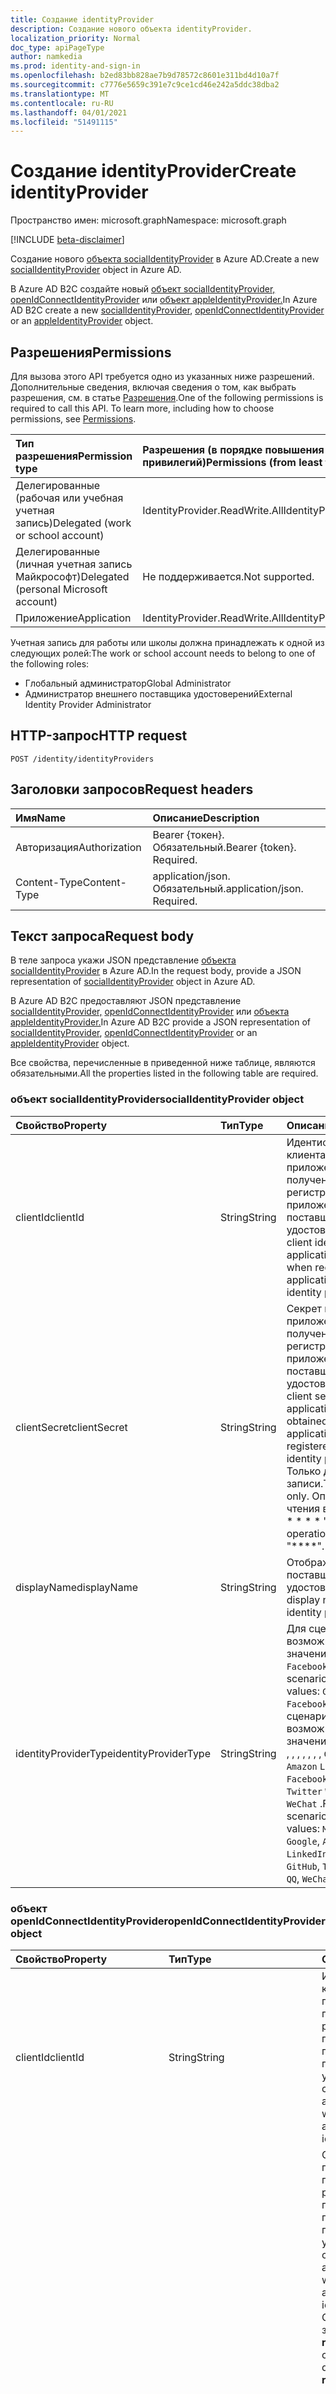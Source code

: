 ```yaml
---
title: Создание identityProvider
description: Создание нового объекта identityProvider.
localization_priority: Normal
doc_type: apiPageType
author: namkedia
ms.prod: identity-and-sign-in
ms.openlocfilehash: b2ed83bb828ae7b9d78572c8601e311bd4d10a7f
ms.sourcegitcommit: c7776e5659c391e7c9ce1cd46e242a5ddc38dba2
ms.translationtype: MT
ms.contentlocale: ru-RU
ms.lasthandoff: 04/01/2021
ms.locfileid: "51491115"
---
```

# <a name="create-identityprovider"></a><span data-ttu-id="223a2-103">Создание identityProvider</span><span class="sxs-lookup"><span data-stu-id="223a2-103">Create identityProvider</span></span>

<span data-ttu-id="223a2-104">Пространство имен: microsoft.graph</span><span class="sxs-lookup"><span data-stu-id="223a2-104">Namespace: microsoft.graph</span></span>

[!INCLUDE [beta-disclaimer](../../includes/beta-disclaimer.md)]

<span data-ttu-id="223a2-105">Создание нового [объекта socialIdentityProvider](../resources/socialidentityprovider.md) в Azure AD.</span><span class="sxs-lookup"><span data-stu-id="223a2-105">Create a new [socialIdentityProvider](../resources/socialidentityprovider.md) object in Azure AD.</span></span>

<span data-ttu-id="223a2-106">В Azure AD B2C создайте новый [объект socialIdentityProvider,](../resources/socialidentityprovider.md) [openIdConnectIdentityProvider](../resources/openidconnectidentityprovider.md) или [объект appleIdentityProvider.](../resources/appleidentityprovider.md)</span><span class="sxs-lookup"><span data-stu-id="223a2-106">In Azure AD B2C create a new [socialIdentityProvider](../resources/socialidentityprovider.md), [openIdConnectIdentityProvider](../resources/openidconnectidentityprovider.md) or an [appleIdentityProvider](../resources/appleidentityprovider.md) object.</span></span>

## <a name="permissions"></a><span data-ttu-id="223a2-107">Разрешения</span><span class="sxs-lookup"><span data-stu-id="223a2-107">Permissions</span></span>

<span data-ttu-id="223a2-p101">Для вызова этого API требуется одно из указанных ниже разрешений. Дополнительные сведения, включая сведения о том, как выбрать разрешения, см. в статье [Разрешения](/graph/permissions-reference).</span><span class="sxs-lookup"><span data-stu-id="223a2-p101">One of the following permissions is required to call this API. To learn more, including how to choose permissions, see [Permissions](/graph/permissions-reference).</span></span>

|<span data-ttu-id="223a2-110">Тип разрешения</span><span class="sxs-lookup"><span data-stu-id="223a2-110">Permission type</span></span>      | <span data-ttu-id="223a2-111">Разрешения (в порядке повышения привилегий)</span><span class="sxs-lookup"><span data-stu-id="223a2-111">Permissions (from least to most privileged)</span></span>              |
|:--------------------|:---------------------------------------------------------|
|<span data-ttu-id="223a2-112">Делегированные (рабочая или учебная учетная запись)</span><span class="sxs-lookup"><span data-stu-id="223a2-112">Delegated (work or school account)</span></span>|<span data-ttu-id="223a2-113">IdentityProvider.ReadWrite.All</span><span class="sxs-lookup"><span data-stu-id="223a2-113">IdentityProvider.ReadWrite.All</span></span>|
|<span data-ttu-id="223a2-114">Делегированные (личная учетная запись Майкрософт)</span><span class="sxs-lookup"><span data-stu-id="223a2-114">Delegated (personal Microsoft account)</span></span>| <span data-ttu-id="223a2-115">Не поддерживается.</span><span class="sxs-lookup"><span data-stu-id="223a2-115">Not supported.</span></span>|
|<span data-ttu-id="223a2-116">Приложение</span><span class="sxs-lookup"><span data-stu-id="223a2-116">Application</span></span>|<span data-ttu-id="223a2-117">IdentityProvider.ReadWrite.All</span><span class="sxs-lookup"><span data-stu-id="223a2-117">IdentityProvider.ReadWrite.All</span></span>|

<span data-ttu-id="223a2-118">Учетная запись для работы или школы должна принадлежать к одной из следующих ролей:</span><span class="sxs-lookup"><span data-stu-id="223a2-118">The work or school account needs to belong to one of the following roles:</span></span>

* <span data-ttu-id="223a2-119">Глобальный администратор</span><span class="sxs-lookup"><span data-stu-id="223a2-119">Global Administrator</span></span>
* <span data-ttu-id="223a2-120">Администратор внешнего поставщика удостоверений</span><span class="sxs-lookup"><span data-stu-id="223a2-120">External Identity Provider Administrator</span></span>

## <a name="http-request"></a><span data-ttu-id="223a2-121">HTTP-запрос</span><span class="sxs-lookup"><span data-stu-id="223a2-121">HTTP request</span></span>

<!-- { "blockType": "ignored" } -->

```http
POST /identity/identityProviders
```

## <a name="request-headers"></a><span data-ttu-id="223a2-122">Заголовки запросов</span><span class="sxs-lookup"><span data-stu-id="223a2-122">Request headers</span></span>

|<span data-ttu-id="223a2-123">Имя</span><span class="sxs-lookup"><span data-stu-id="223a2-123">Name</span></span>|<span data-ttu-id="223a2-124">Описание</span><span class="sxs-lookup"><span data-stu-id="223a2-124">Description</span></span>|
|:---------------|:----------|
|<span data-ttu-id="223a2-125">Авторизация</span><span class="sxs-lookup"><span data-stu-id="223a2-125">Authorization</span></span>|<span data-ttu-id="223a2-p102">Bearer {токен}. Обязательный.</span><span class="sxs-lookup"><span data-stu-id="223a2-p102">Bearer {token}. Required.</span></span>|
|<span data-ttu-id="223a2-128">Content-Type</span><span class="sxs-lookup"><span data-stu-id="223a2-128">Content-Type</span></span>|<span data-ttu-id="223a2-p103">application/json. Обязательный.</span><span class="sxs-lookup"><span data-stu-id="223a2-p103">application/json. Required.</span></span>|

## <a name="request-body"></a><span data-ttu-id="223a2-131">Текст запроса</span><span class="sxs-lookup"><span data-stu-id="223a2-131">Request body</span></span>

<span data-ttu-id="223a2-132">В теле запроса укажи JSON представление [объекта socialIdentityProvider](../resources/socialidentityprovider.md) в Azure AD.</span><span class="sxs-lookup"><span data-stu-id="223a2-132">In the request body, provide a JSON representation of [socialIdentityProvider](../resources/socialidentityprovider.md) object in Azure AD.</span></span>

<span data-ttu-id="223a2-133">В Azure AD B2C предоставляют JSON представление [socialIdentityProvider,](../resources/socialidentityprovider.md) [openIdConnectIdentityProvider](../resources/openidconnectidentityprovider.md) или [объекта appleIdentityProvider.](../resources/appleidentityprovider.md)</span><span class="sxs-lookup"><span data-stu-id="223a2-133">In Azure AD B2C provide a JSON representation of [socialIdentityProvider](../resources/socialidentityprovider.md), [openIdConnectIdentityProvider](../resources/openidconnectidentityprovider.md) or an [appleIdentityProvider](../resources/appleidentityprovider.md) object.</span></span>

<span data-ttu-id="223a2-134">Все свойства, перечисленные в приведенной ниже таблице, являются обязательными.</span><span class="sxs-lookup"><span data-stu-id="223a2-134">All the properties listed in the following table are required.</span></span>

### <a name="socialidentityprovider-object"></a><span data-ttu-id="223a2-135">объект socialIdentityProvider</span><span class="sxs-lookup"><span data-stu-id="223a2-135">socialIdentityProvider object</span></span>

|<span data-ttu-id="223a2-136">Свойство</span><span class="sxs-lookup"><span data-stu-id="223a2-136">Property</span></span>|<span data-ttu-id="223a2-137">Тип</span><span class="sxs-lookup"><span data-stu-id="223a2-137">Type</span></span>|<span data-ttu-id="223a2-138">Описание</span><span class="sxs-lookup"><span data-stu-id="223a2-138">Description</span></span>|
|:---------------|:--------|:----------|
|<span data-ttu-id="223a2-139">clientId</span><span class="sxs-lookup"><span data-stu-id="223a2-139">clientId</span></span>|<span data-ttu-id="223a2-140">String</span><span class="sxs-lookup"><span data-stu-id="223a2-140">String</span></span>|<span data-ttu-id="223a2-141">Идентификатор клиента для приложения, полученного при регистрации приложения с поставщиком удостоверений.</span><span class="sxs-lookup"><span data-stu-id="223a2-141">The client identifier for the application obtained when registering the application with the identity provider.</span></span>|
|<span data-ttu-id="223a2-142">clientSecret</span><span class="sxs-lookup"><span data-stu-id="223a2-142">clientSecret</span></span>|<span data-ttu-id="223a2-143">String</span><span class="sxs-lookup"><span data-stu-id="223a2-143">String</span></span>|<span data-ttu-id="223a2-144">Секрет клиента для приложения, полученного при регистрации приложения у поставщика удостоверений.</span><span class="sxs-lookup"><span data-stu-id="223a2-144">The client secret for the application that is obtained when the application is registered with the identity provider.</span></span> <span data-ttu-id="223a2-145">Только для записи.</span><span class="sxs-lookup"><span data-stu-id="223a2-145">This is write-only.</span></span> <span data-ttu-id="223a2-146">Операция чтения возвращается \* \* \* \* ".</span><span class="sxs-lookup"><span data-stu-id="223a2-146">A read operation returns "\*\*\*\*".</span></span>|
|<span data-ttu-id="223a2-147">displayName</span><span class="sxs-lookup"><span data-stu-id="223a2-147">displayName</span></span>|<span data-ttu-id="223a2-148">String</span><span class="sxs-lookup"><span data-stu-id="223a2-148">String</span></span>|<span data-ttu-id="223a2-149">Отображаемое имя поставщика удостоверений.</span><span class="sxs-lookup"><span data-stu-id="223a2-149">The display name of the identity provider.</span></span>|
|<span data-ttu-id="223a2-150">identityProviderType</span><span class="sxs-lookup"><span data-stu-id="223a2-150">identityProviderType</span></span>|<span data-ttu-id="223a2-151">String</span><span class="sxs-lookup"><span data-stu-id="223a2-151">String</span></span>|<span data-ttu-id="223a2-152">Для сценария B2B возможные значения: `Google` , `Facebook` .</span><span class="sxs-lookup"><span data-stu-id="223a2-152">For a B2B scenario, possible values: `Google`, `Facebook`.</span></span> <span data-ttu-id="223a2-153">Для сценария B2C возможные значения: `Microsoft` , , , , , , , , `Google` , `Amazon` `LinkedIn` `Facebook` `GitHub` `Twitter` `Weibo` `QQ` `WeChat` .</span><span class="sxs-lookup"><span data-stu-id="223a2-153">For a B2C scenario, possible values: `Microsoft`, `Google`, `Amazon`, `LinkedIn`, `Facebook`, `GitHub`, `Twitter`, `Weibo`, `QQ`, `WeChat`.</span></span>|

### <a name="openidconnectidentityprovider-object"></a><span data-ttu-id="223a2-154">объект openIdConnectIdentityProvider</span><span class="sxs-lookup"><span data-stu-id="223a2-154">openIdConnectIdentityProvider object</span></span>

|<span data-ttu-id="223a2-155">Свойство</span><span class="sxs-lookup"><span data-stu-id="223a2-155">Property</span></span>|<span data-ttu-id="223a2-156">Тип</span><span class="sxs-lookup"><span data-stu-id="223a2-156">Type</span></span>|<span data-ttu-id="223a2-157">Описание</span><span class="sxs-lookup"><span data-stu-id="223a2-157">Description</span></span>|
|:---------------|:--------|:----------|
|<span data-ttu-id="223a2-158">clientId</span><span class="sxs-lookup"><span data-stu-id="223a2-158">clientId</span></span>|<span data-ttu-id="223a2-159">String</span><span class="sxs-lookup"><span data-stu-id="223a2-159">String</span></span>|<span data-ttu-id="223a2-160">Идентификатор клиента для приложения, полученный при регистрации приложения с помощью поставщика удостоверений.</span><span class="sxs-lookup"><span data-stu-id="223a2-160">The client ID for the application obtained when registering the application with the identity provider.</span></span>|
|<span data-ttu-id="223a2-161">clientSecret</span><span class="sxs-lookup"><span data-stu-id="223a2-161">clientSecret</span></span>|<span data-ttu-id="223a2-162">Строка</span><span class="sxs-lookup"><span data-stu-id="223a2-162">String</span></span>|<span data-ttu-id="223a2-163">Секрет клиента для приложения, полученный при регистрации приложения с помощью поставщика удостоверений.</span><span class="sxs-lookup"><span data-stu-id="223a2-163">The client secret for the application obtained when registering the application with the identity provider.</span></span> <span data-ttu-id="223a2-164">ClientSecret имеет зависимость от **responseType**.</span><span class="sxs-lookup"><span data-stu-id="223a2-164">The clientSecret has a dependency on **responseType**.</span></span> <ul><li><span data-ttu-id="223a2-165">Когда **responseType** — это секрет, необходимый `code` для обмена кодами auth.</span><span class="sxs-lookup"><span data-stu-id="223a2-165">When **responseType** is `code`, a secret is required for the auth code exchange.</span></span></li><li><span data-ttu-id="223a2-166">Когда **responseType** является секретом, не требуется, так как не существует обмена кодом id_token возвращается непосредственно `id_token` из ответа авторизации.</span><span class="sxs-lookup"><span data-stu-id="223a2-166">When **responseType** is `id_token` the secret is not required because there is no code exchange—the id_token is returned directly from the authorization response.</span></span></li></ul>|
|<span data-ttu-id="223a2-167">displayName</span><span class="sxs-lookup"><span data-stu-id="223a2-167">displayName</span></span>|<span data-ttu-id="223a2-168">String</span><span class="sxs-lookup"><span data-stu-id="223a2-168">String</span></span>|<span data-ttu-id="223a2-169">Отображаемое имя поставщика удостоверений.</span><span class="sxs-lookup"><span data-stu-id="223a2-169">The display name of the identity provider.</span></span>|
|<span data-ttu-id="223a2-170">domainHint</span><span class="sxs-lookup"><span data-stu-id="223a2-170">domainHint</span></span>|<span data-ttu-id="223a2-171">String</span><span class="sxs-lookup"><span data-stu-id="223a2-171">String</span></span>|<span data-ttu-id="223a2-172">Подсказку домена можно использовать для перехода непосредственно на вход на страницу указанного поставщика удостоверений вместо того, чтобы пользователь вошел в список доступных поставщиков удостоверений.</span><span class="sxs-lookup"><span data-stu-id="223a2-172">The domain hint can be used to skip directly to the sign in page of the specified identity provider, instead of having the user make a selection among the list of available identity providers.</span></span>|
|<span data-ttu-id="223a2-173">claimsMapping</span><span class="sxs-lookup"><span data-stu-id="223a2-173">claimsMapping</span></span>|[<span data-ttu-id="223a2-174">claimsMapping</span><span class="sxs-lookup"><span data-stu-id="223a2-174">claimsMapping</span></span>](../resources/claimsmapping.md)|<span data-ttu-id="223a2-175">После того как поставщик OIDC отправляет маркер ID обратно в Azure AD, Azure AD должна иметь возможность составить карту утверждений от полученного маркера к утверждениям, которые Azure AD распознает и использует.</span><span class="sxs-lookup"><span data-stu-id="223a2-175">After the OIDC provider sends an ID token back to Azure AD, Azure AD needs to be able to map the claims from the received token to the claims that Azure AD recognizes and uses.</span></span> <span data-ttu-id="223a2-176">Этот сложный тип захватывает это сопоставление.</span><span class="sxs-lookup"><span data-stu-id="223a2-176">This complex type captures that mapping.</span></span>|
|<span data-ttu-id="223a2-177">metadataUrl</span><span class="sxs-lookup"><span data-stu-id="223a2-177">metadataUrl</span></span>|<span data-ttu-id="223a2-178">String</span><span class="sxs-lookup"><span data-stu-id="223a2-178">String</span></span>|<span data-ttu-id="223a2-179">URL-адрес документа метаданных поставщика удостоверений OpenID Connect.</span><span class="sxs-lookup"><span data-stu-id="223a2-179">The URL for the metadata document of the OpenID Connect identity provider.</span></span> <span data-ttu-id="223a2-180">Каждый поставщик удостоверений OpenID Connect описывает документ метаданных, содержащий большую часть сведений, необходимых для выполнения входных данных.</span><span class="sxs-lookup"><span data-stu-id="223a2-180">Every OpenID Connect identity provider describes a metadata document that contains most of the information required to perform sign-in.</span></span> <span data-ttu-id="223a2-181">К ним относятся такие сведения, как URL-адреса для использования и расположение общедоступных ключей подписи службы.</span><span class="sxs-lookup"><span data-stu-id="223a2-181">This includes information such as the URLs to use and the location of the service's public signing keys.</span></span> <span data-ttu-id="223a2-182">Документ метаданных OpenID Connect всегда расположен в конечной точке, в которую заканчивается `.well-known/openid-configuration` .</span><span class="sxs-lookup"><span data-stu-id="223a2-182">The OpenID Connect metadata document is always located at an endpoint that ends in `.well-known/openid-configuration`.</span></span> <span data-ttu-id="223a2-183">Укажет URL-адрес метаданных для поставщика удостоверений OpenID Connect, который вы добавляете.</span><span class="sxs-lookup"><span data-stu-id="223a2-183">Provide the metadata URL for the OpenID Connect identity provider you add.</span></span>|
|<span data-ttu-id="223a2-184">responseMode</span><span class="sxs-lookup"><span data-stu-id="223a2-184">responseMode</span></span>|<span data-ttu-id="223a2-185">String</span><span class="sxs-lookup"><span data-stu-id="223a2-185">String</span></span>|<span data-ttu-id="223a2-186">Режим ответа определяет метод, используемый для отправки данных из пользовательского поставщика удостоверений в Azure AD B2C.</span><span class="sxs-lookup"><span data-stu-id="223a2-186">The response mode defines the method used to send data back from the custom identity provider to Azure AD B2C.</span></span> <span data-ttu-id="223a2-187">Возможные значения: `form_post` , `query` .</span><span class="sxs-lookup"><span data-stu-id="223a2-187">Possible values: `form_post`, `query`.</span></span>|
|<span data-ttu-id="223a2-188">responseType</span><span class="sxs-lookup"><span data-stu-id="223a2-188">responseType</span></span>|<span data-ttu-id="223a2-189">String</span><span class="sxs-lookup"><span data-stu-id="223a2-189">String</span></span>|<span data-ttu-id="223a2-190">Тип ответа описывает тип сведений, отосланных во время первоначального вызова authorization_endpoint поставщика пользовательских удостоверений.</span><span class="sxs-lookup"><span data-stu-id="223a2-190">The response type describes the type of information sent back in the initial call to the authorization_endpoint of the custom identity provider.</span></span> <span data-ttu-id="223a2-191">Возможные значения: `code` `id_token` , `token` .</span><span class="sxs-lookup"><span data-stu-id="223a2-191">Possible values: `code` , `id_token` , `token`.</span></span>|
|<span data-ttu-id="223a2-192">scope</span><span class="sxs-lookup"><span data-stu-id="223a2-192">scope</span></span>|<span data-ttu-id="223a2-193">String</span><span class="sxs-lookup"><span data-stu-id="223a2-193">String</span></span>|<span data-ttu-id="223a2-194">Область определяет сведения и разрешения, которые вы хотите получить от настраиваемого поставщика удостоверений.</span><span class="sxs-lookup"><span data-stu-id="223a2-194">Scope defines the information and permissions you are looking to gather from your custom identity provider.</span></span>|

### <a name="appleidentityprovider-object"></a><span data-ttu-id="223a2-195">объект appleIdentityProvider</span><span class="sxs-lookup"><span data-stu-id="223a2-195">appleIdentityProvider object</span></span>

|<span data-ttu-id="223a2-196">Свойство</span><span class="sxs-lookup"><span data-stu-id="223a2-196">Property</span></span>|<span data-ttu-id="223a2-197">Тип</span><span class="sxs-lookup"><span data-stu-id="223a2-197">Type</span></span>|<span data-ttu-id="223a2-198">Описание</span><span class="sxs-lookup"><span data-stu-id="223a2-198">Description</span></span>|
|:---------------|:--------|:----------|
|<span data-ttu-id="223a2-199">displayName</span><span class="sxs-lookup"><span data-stu-id="223a2-199">displayName</span></span>|<span data-ttu-id="223a2-200">String</span><span class="sxs-lookup"><span data-stu-id="223a2-200">String</span></span>|<span data-ttu-id="223a2-201">Отображаемое имя поставщика удостоверений.</span><span class="sxs-lookup"><span data-stu-id="223a2-201">The display name of the identity provider.</span></span>|
|<span data-ttu-id="223a2-202">developerId</span><span class="sxs-lookup"><span data-stu-id="223a2-202">developerId</span></span>|<span data-ttu-id="223a2-203">String</span><span class="sxs-lookup"><span data-stu-id="223a2-203">String</span></span>|<span data-ttu-id="223a2-204">Идентификатор разработчика Apple.</span><span class="sxs-lookup"><span data-stu-id="223a2-204">The Apple Developer identifier.</span></span>|
|<span data-ttu-id="223a2-205">serviceId</span><span class="sxs-lookup"><span data-stu-id="223a2-205">serviceId</span></span>|<span data-ttu-id="223a2-206">String</span><span class="sxs-lookup"><span data-stu-id="223a2-206">String</span></span>|<span data-ttu-id="223a2-207">Идентификатор разработчика Apple.</span><span class="sxs-lookup"><span data-stu-id="223a2-207">The Apple Developer identifier.</span></span>|
|<span data-ttu-id="223a2-208">keyId</span><span class="sxs-lookup"><span data-stu-id="223a2-208">keyId</span></span>|<span data-ttu-id="223a2-209">String</span><span class="sxs-lookup"><span data-stu-id="223a2-209">String</span></span>|<span data-ttu-id="223a2-210">Идентификатор Ключа Apple.</span><span class="sxs-lookup"><span data-stu-id="223a2-210">The Apple Key identifier.</span></span>|
|<span data-ttu-id="223a2-211">certificateData</span><span class="sxs-lookup"><span data-stu-id="223a2-211">certificateData</span></span>|<span data-ttu-id="223a2-212">String</span><span class="sxs-lookup"><span data-stu-id="223a2-212">String</span></span>|<span data-ttu-id="223a2-213">Данные сертификата, которые является длинной строкой текста из сертификата, могут быть null.</span><span class="sxs-lookup"><span data-stu-id="223a2-213">The certificate data which is a long string of text from the certificate, can be null.</span></span>|

## <a name="response"></a><span data-ttu-id="223a2-214">Отклик</span><span class="sxs-lookup"><span data-stu-id="223a2-214">Response</span></span>

<span data-ttu-id="223a2-215">В случае успешной работы этот метод возвращает код отклика и представление JSON объекта `201 Created` [socialIdentityProvider](../resources/socialidentityprovider.md) в тексте ответа для клиента Azure AD.</span><span class="sxs-lookup"><span data-stu-id="223a2-215">If successful, this method returns a `201 Created` response code and a JSON representation of a [socialIdentityProvider](../resources/socialidentityprovider.md) object in the response body for an Azure AD tenant.</span></span>

<span data-ttu-id="223a2-216">Для клиента Azure AD B2C этот метод возвращает код отклика и представление JSON для `201 Created` [socialIdentityProvider,](../resources/socialidentityprovider.md) [openIdConnectIdentityProvider](../resources/openidconnectidentityprovider.md) или [объекта appleIdentityProvider](../resources/appleidentityprovider.md) в тексте ответа.</span><span class="sxs-lookup"><span data-stu-id="223a2-216">For an Azure AD B2C tenant, this method returns a `201 Created` response code and a JSON representation of a [socialIdentityProvider](../resources/socialidentityprovider.md), [openIdConnectIdentityProvider](../resources/openidconnectidentityprovider.md) or an [appleIdentityProvider](../resources/appleidentityprovider.md) object in the response body.</span></span>

<span data-ttu-id="223a2-217">В случае неудачи возвращается ошибка `4xx` с подробностями.</span><span class="sxs-lookup"><span data-stu-id="223a2-217">If unsuccessful, a `4xx` error will be returned with specific details.</span></span>

## <a name="examples"></a><span data-ttu-id="223a2-218">Примеры</span><span class="sxs-lookup"><span data-stu-id="223a2-218">Examples</span></span>

### <a name="example-1-create-a-specific-social-identity-provider-azure-ad-and-azure-ad-b2c"></a><span data-ttu-id="223a2-219">Пример 1. Создание конкретного **поставщика социальных удостоверений** (Azure AD и Azure AD B2C)</span><span class="sxs-lookup"><span data-stu-id="223a2-219">Example 1: Create a specific **social identity provider** (Azure AD and Azure AD B2C)</span></span>

#### <a name="request"></a><span data-ttu-id="223a2-220">Запрос</span><span class="sxs-lookup"><span data-stu-id="223a2-220">Request</span></span>

<span data-ttu-id="223a2-221">Ниже приведен пример запроса.</span><span class="sxs-lookup"><span data-stu-id="223a2-221">The following is an example of the request.</span></span>

<!-- {
  "blockType": "request",
  "name": "create_socialidentityprovider_from_identityproviderbase"
}
-->

``` http
POST https://graph.microsoft.com/beta/identity/identityProviders
Content-type: application/json
Content-length: 154

{
  "@odata.type": "microsoft.graph.socialIdentityProvider",
  "displayName": "Login with Amazon",
  "identityProviderType": "Amazon",
  "clientId": "56433757-cadd-4135-8431-2c9e3fd68ae8",
  "clientSecret": "000000000000"
}
```

---

#### <a name="response"></a><span data-ttu-id="223a2-222">Отклик</span><span class="sxs-lookup"><span data-stu-id="223a2-222">Response</span></span>

<span data-ttu-id="223a2-223">Ниже приведен пример ответа.</span><span class="sxs-lookup"><span data-stu-id="223a2-223">The following is an example of the response.</span></span>

<span data-ttu-id="223a2-224">**Примечание.** Объект отклика, показанный здесь, может быть сокращен для удобочитаемости.</span><span class="sxs-lookup"><span data-stu-id="223a2-224">**Note:** The response object shown here might be shortened for readability.</span></span>

<!-- {
  "blockType": "response",
  "truncated": true,
  "@odata.type": "microsoft.graph.socialIdentityProvider"
} -->

```http
HTTP/1.1 201 Created
Content-type: application/json

{
    "@odata.type": "microsoft.graph.socialIdentityProvider",
    "id": "Amazon-OAUTH",
    "displayName": "Login with Amazon",
    "identityProviderType": "Amazon",
    "clientId": "56433757-cadd-4135-8431-2c9e3fd68ae8",
    "clientSecret": "000000000000"
}
```

### <a name="example-2-create-a-specific-openid-connect-identity-provider-only-for-azure-ad-b2c"></a><span data-ttu-id="223a2-225">Пример 2. Создание конкретного **поставщика удостоверений OpenID Connect** (только для Azure AD B2C)</span><span class="sxs-lookup"><span data-stu-id="223a2-225">Example 2: Create a specific **OpenID Connect identity provider** (only for Azure AD B2C)</span></span>

#### <a name="request"></a><span data-ttu-id="223a2-226">Запрос</span><span class="sxs-lookup"><span data-stu-id="223a2-226">Request</span></span>

<span data-ttu-id="223a2-227">Ниже приведен пример запроса.</span><span class="sxs-lookup"><span data-stu-id="223a2-227">The following is an example of the request.</span></span>

<!-- {
  "blockType": "request",
  "name": "create_openidconnectidentityprovider_from_identityproviderbase"
}
-->

``` http
POST https://graph.microsoft.com/beta/identity/identityProviders
Content-type: application/json

{
  "@odata.type": "microsoft.graph.openIdConnectIdentityProvider",
    "displayName": "Login with the Contoso identity provider",
    "clientId": "56433757-cadd-4135-8431-2c9e3fd68ae8",
    "clientSecret": "12345",
    "claimsMapping": {
        "userId": "myUserId",
        "givenName": "myGivenName",
        "surname": "mySurname",
        "email": "myEmail",
        "displayName": "myDisplayName"
    },
    "domainHint": "mycustomoidc",
    "metadataUrl": "https://mycustomoidc.com/.well-known/openid-configuration",
    "responseMode": "form_post",
    "responseType": "code",
    "scope": "openid"
}

```

---

#### <a name="response"></a><span data-ttu-id="223a2-228">Отклик</span><span class="sxs-lookup"><span data-stu-id="223a2-228">Response</span></span>

<span data-ttu-id="223a2-229">Ниже приведен пример ответа.</span><span class="sxs-lookup"><span data-stu-id="223a2-229">The following is an example of the response.</span></span>

<span data-ttu-id="223a2-230">**Примечание.** Объект отклика, показанный здесь, может быть сокращен для удобочитаемости.</span><span class="sxs-lookup"><span data-stu-id="223a2-230">**Note:** The response object shown here might be shortened for readability.</span></span>

<!-- {
  "blockType": "response",
  "truncated": true,
  "@odata.type": "microsoft.graph.openIdConnectIdentityProvider"
} -->

```http
HTTP/1.1 201 Created
Content-type: application/json

{
  "@odata.type": "microsoft.graph.openIdConnectIdentityProvider",
  "id": "OIDC-V1-MyTest-085a8a0c-58cb-4b6d-8e07-1328ea404e1a",
  "displayName": "Login with the Contoso identity provider",
  "clientId": "56433757-cadd-4135-8431-2c9e3fd68ae8",
  "clientSecret": "12345",
  "claimsMapping": {
      "userId": "myUserId",
      "givenName": "myGivenName",
      "surname": "mySurname",
      "email": "myEmail",
      "displayName": "myDisplayName"
  },
  "domainHint": "mycustomoidc",
  "metadataUrl": "https://mycustomoidc.com/.well-known/openid-configuration",
  "responseMode": "form_post",
  "responseType": "code",
  "scope": "openid"
}
```

### <a name="example-3-retrieves-apple-identity-provider-only-for-azure-ad-b2c"></a><span data-ttu-id="223a2-231">Пример 3. Извлечение поставщика удостоверений Apple (только для Azure AD B2C)</span><span class="sxs-lookup"><span data-stu-id="223a2-231">Example 3: Retrieves Apple identity provider (only for Azure AD B2C)</span></span>

#### <a name="request"></a><span data-ttu-id="223a2-232">Запрос</span><span class="sxs-lookup"><span data-stu-id="223a2-232">Request</span></span>

<span data-ttu-id="223a2-233">Ниже приведен пример запроса.</span><span class="sxs-lookup"><span data-stu-id="223a2-233">The following is an example of the request.</span></span>

<!-- {
  "blockType": "request",
  "name": "create_applemanagedidentityprovider_from_identityproviderbase"
}
-->

``` http
POST https://graph.microsoft.com/beta/identity/identityProviders
Content-type: application/json
Content-length: 154

{
  "@odata.type": "microsoft.graph.appleManagedIdentityProvider",
  "displayName": "Sign in with Apple",
  "developerId": "UBF8T346G9",
  "serviceId": "com.microsoft.rts.b2c.test.client",
  "keyId": "99P6D879C4",
  "certificateData": "******"
}
```

---

#### <a name="response"></a><span data-ttu-id="223a2-234">Отклик</span><span class="sxs-lookup"><span data-stu-id="223a2-234">Response</span></span>

<span data-ttu-id="223a2-235">Ниже приведен пример ответа.</span><span class="sxs-lookup"><span data-stu-id="223a2-235">The following is an example of the response.</span></span>

<span data-ttu-id="223a2-236">**Примечание.** Объект отклика, показанный здесь, может быть сокращен для удобочитаемости.</span><span class="sxs-lookup"><span data-stu-id="223a2-236">**Note:** The response object shown here might be shortened for readability.</span></span>

<!-- {
  "blockType": "response",
  "truncated": true,
  "@odata.type": "microsoft.graph.appleManagedIdentityProvider"
} -->

```http
HTTP/1.1 201 Created
Content-type: application/json

{
  "@odata.type": "microsoft.graph.appleManagedIdentityProvider",
  "id": "Apple-Managed-OIDC",
  "displayName": "Sign in with Apple",
  "developerId": "UBF8T346G9",
  "serviceId": "com.microsoft.rts.b2c.test.client",
  "keyId": "99P6D879C4",
  "certificateData": "******"
}
```
